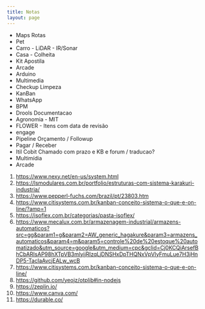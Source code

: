 ```yaml
---
title: Notas
layout: page
---
```


- Maps Rotas
- Pet
- Carro - LiDAR - IR/Sonar
- Casa - Colheita 
- Kit Apostila
- Arcade
- Arduino
- Multimedia
- Checkup Limpeza
- KanBan
- WhatsApp
- BPM
- Drools Documentacao
- Agronomia - MIT
- FLOWER - Itens com data de revisão
- engage
- Pipeline Orçamento / Followup
- Pagar / Receber
- Itil Cobit Chamado com prazo e KB e forum / traducao?
- Multimídia
- Arcade

1. https://www.nexy.net/en-us/system.html
1. https://lsmodulares.com.br/portfolio/estruturas-com-sistema-karakuri-industria/
1. https://www.pepperl-fuchs.com/brazil/pt/23803.htm
1. https://www.citisystems.com.br/kanban-conceito-sistema-o-que-e-on-line/?amp=1
2. https://isoflex.com.br/categorias/pasta-isoflex/
3. https://www.mecalux.com.br/armazenagem-industrial/armazens-automaticos?src=gg&param1=g&param2=AW_generic_hagakure&param3=armazens_automaticos&param4=m&param5=controle%20de%20estoque%20automatizado&utm_source=google&utm_medium=cpc&gclid=Cj0KCQiArsefBhCbARIsAP98hXTpVB3mlyijRIzqLjDNSHxDpTHQNxVpVIyFmuLue7H3jHnDP5-TacIaAvcjEALw_wcB
4. https://www.citisystems.com.br/kanban-conceito-sistema-o-que-e-on-line/
5. https://github.com/yeojz/otplib#in-nodejs
6. https://zeplin.io/
7. https://www.canva.com/
8. https://durable.co/
